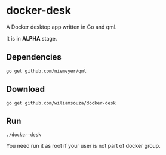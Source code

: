 docker-desk
===========

A Docker desktop app written in Go and qml.

It is in **ALPHA** stage.

Dependencies
------------

```
go get github.com/niemeyer/qml
```

Download
--------

```
go get github.com/wiliamsouza/docker-desk
```

Run
---

```
./docker-desk
```

You need run it as root if your user is not part of docker group.
